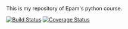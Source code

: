 This is my repository of Epam's python course.

[![Build Status](https://travis-ci.com/volsn/epam-final-project.svg?branch=master)](https://travis-ci.com/volsn/epam-final-project) [![Coverage Status](https://coveralls.io/repos/github/volsn/epam-final-project/badge.svg?branch=master)](https://coveralls.io/github/volsn/epam-final-project?branch=master)
